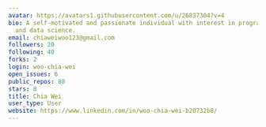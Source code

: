 ```yaml
---
avatar: https://avatars1.githubusercontent.com/u/26837304?v=4
bio: A self-motivated and passionate individual with interest in programming, mathematics
  and data science.
email: chiaweiwoo123@gmail.com
followers: 20
following: 40
forks: 2
login: woo-chia-wei
open_issues: 6
public_repos: 80
stars: 8
title: Chia Wei
user_type: User
website: https://www.linkedin.com/in/woo-chia-wei-b20732b8/
---
```

